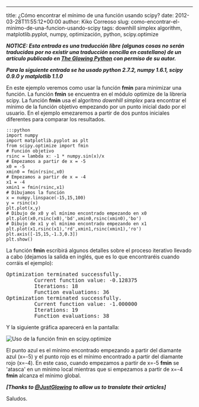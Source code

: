 ---
title: ¿Cómo encontrar el mínimo de una función usando scipy?
date: 2012-03-28T11:55:12+00:00
author: Kiko Correoso
slug: como-encontrar-el-minimo-de-una-funcion-usando-scipy
tags: downhill simplex algorithm, matplotlib.pyplot, numpy, optimización, python, scipy.optimize

_**NOTICE: Esta entrada es una traducción libre (algunas cosas no serán traducidas por no existir una traducción sencilla en castellano) de un artículo publicado en [The Glowing Python](http://glowingpython.blogspot.com.es/2011/04/how-to-find-minimum-of-function-using.html) con permiso de su autor.**_

_**Para la siguiente entrada se ha usado python 2.7.2, numpy 1.6.1, scipy 0.9.0 y matplotlib 1.1.0**_

En este ejemplo veremos como usar la función **fmin** para minimizar una función. La función **fmin** se encuentra en el módulo optimize de la librería scipy. La función **fmin** usa el algoritmo _downhill simplex_ para encontrar el mínimo de la función objetivo empezando por un punto inicial dado por el usuario. En el ejemplo emezaremos a partir de dos puntos iniciales diferentes para comparar los resultados.

    :::python
    import numpy
    import matplotlib.pyplot as plt
    from scipy.optimize import fmin
    # Función objetivo
    rsinc = lambda x: -1 * numpy.sin(x)/x
    # Empezamos a partir de x = -5
    x0 = -5
    xmin0 = fmin(rsinc,x0)
    # Empezamos a partir de x = -4
    x1 = -4
    xmin1 = fmin(rsinc,x1)
    # Dibujamos la función
    x = numpy.linspace(-15,15,100)
    y = rsinc(x)
    plt.plot(x,y)
    # Dibujo de x0 y el mínimo encontrado empezando en x0
    plt.plot(x0,rsinc(x0),'bd',xmin0,rsinc(xmin0),'bo')
    # Dibujo de x1 y el mínimo encontrado empezando en x1
    plt.plot(x1,rsinc(x1),'rd',xmin1,rsinc(xmin1),'ro')
    plt.axis([-15,15,-1.3,0.3])
    plt.show()

La función **fmin** escribirá algunos detalles sobre el proceso iterativo llevado a cabo (dejamos la salida en inglés, que es lo que encontraréis cuando corráis el ejemplo):

<pre>Optimization terminated successfully.
         Current function value: -0.128375
         Iterations: 18
         Function evaluations: 36
Optimization terminated successfully.
         Current function value: -1.000000
         Iterations: 19
         Function evaluations: 38</pre>

Y la siguiente gráfica aparecerá en la pantalla:

![Uso de la función fmin en scipy.optimize](https://pybonacci.org/images/2012/03/uso_de_fmin.png)

El punto azul es el mínimo encontrado empezando a partir del diamante azul (x=-5) y el punto rojo es el mínimo encontrado a partir del diamante rojo (x=-4). En este caso, cuando empezamos a partir de x=-5 **fmin** se 'atasca' en un mínimo local mientras que si empezamos a partir de x=-4 **fmin** alcanza el mínimo global.

_**[Thanks to [@JustGlowing](http://twitter.com/#!/JustGlowing) to allow us to translate their articles]**_

Saludos.